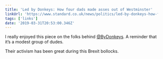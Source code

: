 ```yaml
---
title: 'Led by Donkeys: How four dads made asses out of Westminster'
linkUrl: 'https://www.standard.co.uk/news/politics/led-by-donkeys-how-four-dads-made-asses-out-of-westminster-a4104511.html'
tags: ['links'] 
date: '2019-03-31T20:53:00.346Z'
---
```

I really enjoyed this piece on the folks behind [@ByDonkeys](//twitter.com/ByDonkeys). A reminder that it’s a modest group of dudes.

Their activism has been great during this Brexit bollocks. 